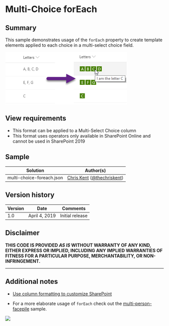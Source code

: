 # Multi-Choice forEach

## Summary
This sample demonstrates usage of the `forEach` property to create template elements applied to each choice in a multi-select choice field.


![screenshot of the sample](./assets/screenshot.png)

## View requirements
- This format can be applied to a Multi-Select Choice column
- This format uses operators only available in SharePoint Online and cannot be used in SharePoint 2019

## Sample

Solution|Author(s)
--------|---------
multi-choice-foreach.json | [Chris Kent](https://github.com/thechriskent) ([@thechriskent](https://twitter.com/thechriskent))

## Version history

Version|Date|Comments
-------|----|--------
1.0|April 4, 2019|Initial release

## Disclaimer
**THIS CODE IS PROVIDED *AS IS* WITHOUT WARRANTY OF ANY KIND, EITHER EXPRESS OR IMPLIED, INCLUDING ANY IMPLIED WARRANTIES OF FITNESS FOR A PARTICULAR PURPOSE, MERCHANTABILITY, OR NON-INFRINGEMENT.**

---

## Additional notes

- [Use column formatting to customize SharePoint](https://docs.microsoft.com/en-us/sharepoint/dev/declarative-customization/column-formatting)

- For a more elaborate usage of `forEach` check out the [multi-person-facepile](../multi-person-facepile) sample.

<img src="https://pnptelemetry.azurewebsites.net/list-formatting/column-samples/multi-choice-foreach" />
